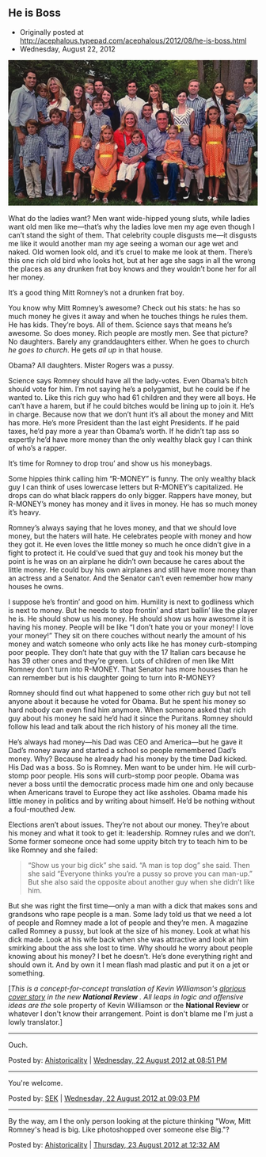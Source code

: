 ## He is Boss

 * Originally posted at http://acephalous.typepad.com/acephalous/2012/08/he-is-boss.html
 * Wednesday, August 22, 2012

[![romney family](../../images/acephalous/romney-family.jpg "romney family")](http://www.lawyersgunsmoneyblog.com/wp-content/uploads/2012/08/romney-family.jpg)

What do the ladies want? Men want wide-hipped young sluts, while ladies want old men like me—that’s why the ladies love men my age even though I can’t stand the sight of them. That celebrity couple disgusts me—it disgusts me like it would another man my age seeing a woman our age wet and naked. Old women look old, and it’s cruel to make me look at them. There’s this one rich old bird who looks hot, but at her age she sags in all the wrong the places as any drunken frat boy knows and they wouldn’t bone her for all her money.

It’s a good thing Mitt Romney’s not a drunken frat boy.

You know why Mitt Romney’s awesome? Check out his stats: he has so much money he gives it away and when he touches things he rules them. He has kids. They’re boys. All of them. Science says that means he’s awesome. So does money. Rich people are mostly men. See that picture? No daughters. Barely any granddaughters either. When he goes to church _he goes to church_. He gets _all up_ in that house.

Obama? All daughters. Mister Rogers was a pussy.

Science says Romney should have all the lady-votes. Even Obama’s bitch should vote for him. I’m not saying he’s a polygamist, but he could be if he wanted to. Like this rich guy who had 61 children and they were all boys. He can’t have a harem, but if he could bitches would be lining up to join it. He’s in charge. Because now that we don’t hunt it’s all about the money and Mitt has more. He’s more President than the last eight Presidents. If he paid taxes, he’d pay more a year than Obama’s worth. If he didn’t tap ass so expertly he’d have more money than the only wealthy black guy I can think of who’s a rapper.

It’s time for Romney to drop trou’ and show us his moneybags.

Some hippies think calling him “R-MONEY” is funny. The only wealthy black guy I can think of uses lowercase letters but R-MONEY’s capitalized. He drops can do what black rappers do only bigger. Rappers have money, but R-MONEY’s money has money and it lives in money. He has so much money it’s heavy.

Romney’s always saying that he loves money, and that we should love money, but the haters will hate. He celebrates people with money and how they got it. He even loves the little money so much he once didn’t give in a fight to protect it. He could’ve sued that guy and took his money but the point is he was on an airplane he didn’t own because he cares about the little money. He could buy his own airplanes and still have more money than an actress and a Senator. And the Senator can’t even remember how many houses he owns.

I suppose he’s frontin’ and good on him. Humility is next to godliness which is next to money. But he needs to stop frontin’ and start ballin’ like the player he is. He should show us his money. He should show us how awesome it is having his money. People will be like “I don’t hate you or your money! I love your money!” They sit on there couches without nearly the amount of his money and watch someone who only acts like he has money curb-stomping poor people. They don’t hate that guy with the 17 Italian cars because he has 39 other ones and they’re green. Lots of children of men like Mitt Romney don’t turn into R-MONEY. That Senator has more houses than he can remember but is his daughter going to turn into R-MONEY?

Romney should find out what happened to some other rich guy but not tell anyone about it because he voted for Obama. But he spent his money so hard nobody can even find him anymore. When someone asked that rich guy about his money he said he’d had it since the Puritans. Romney should follow his lead and talk about the rich history of his money all the time.

He’s always had money—his Dad was CEO and America—but he gave it Dad’s money away and started a school so people remembered Dad’s money.  Why? Because he already had his money by the time Dad kicked. His Dad was a boss. So is Romney. Men want to be under him. He will curb-stomp poor people. His sons will curb-stomp poor people. Obama was never a boss until the democratic process made him one and only because when Americans travel to Europe they act like assholes. Obama made his little money in politics and by writing about himself. He’d be nothing without a foul-mouthed Jew.

Elections aren’t about issues. They’re not about our money. They’re about his money and what it took to get it: leadership. Romney rules and we don’t. Some former someone once had some uppity bitch try to teach him to be like Romney and she failed:

> “Show us your big dick” she said. “A man is top dog” she said. Then she said “Everyone thinks you’re a pussy so prove you can man-up.” But she also said the opposite about another guy when she didn’t like him.

But she was right the first time—only a man with a dick that makes sons and grandsons who rape people is a man. Some lady told us that we need a lot of people and Romney made a lot of people and they’re men. A magazine called Romney a pussy, but look at the size of his money. Look at what his dick made. Look at his wife back when she was attractive and look at him smirking about the ass she lost to time. Why should he worry about people knowing about his money? I bet he doesn’t. He’s done everything right and should own it. And by own it I mean flash mad plastic and put it on a jet or something.

\[_This is a concept-for-concept translation of Kevin Williamson's [glorious cover story](https://www.nationalreview.com/nrd/articles/313504/boss) in the new **National Review** . All leaps in logic and offensive ideas are the_ sole property of Kevin Williamson or the **National Review** or whatever I don't know their arrangement. Point is don't blame me I'm just a lowly translator.\]

* * *

Ouch.

Posted by: [Ahistoricality](http://ahistoricality.blogspot.com) | [Wednesday, 22 August 2012 at 08:51 PM](http://acephalous.typepad.com/acephalous/2012/08/he-is-boss.html?cid=6a00d8341c2df453ef017617634ffe970c#comment-6a00d8341c2df453ef017617634ffe970c)

* * *

You're welcome.

Posted by: [SEK](http://acephalous.typepad.com/) | [Wednesday, 22 August 2012 at 09:03 PM](http://acephalous.typepad.com/acephalous/2012/08/he-is-boss.html?cid=6a00d8341c2df453ef0176176359b9970c#comment-6a00d8341c2df453ef0176176359b9970c)

* * *
	
By the way, am I the only person looking at the picture thinking "Wow, Mitt Romney's head is big. Like photoshopped over someone else Big."?

Posted by: [Ahistoricality](http://ahistoricality.blogspot.com) | [Thursday, 23 August 2012 at 12:32 AM](http://acephalous.typepad.com/acephalous/2012/08/he-is-boss.html?cid=6a00d8341c2df453ef017c316d07ed970b#comment-6a00d8341c2df453ef017c316d07ed970b)

